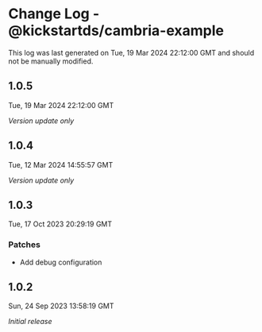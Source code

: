 # Change Log - @kickstartds/cambria-example

This log was last generated on Tue, 19 Mar 2024 22:12:00 GMT and should not be manually modified.

## 1.0.5
Tue, 19 Mar 2024 22:12:00 GMT

_Version update only_

## 1.0.4
Tue, 12 Mar 2024 14:55:57 GMT

_Version update only_

## 1.0.3
Tue, 17 Oct 2023 20:29:19 GMT

### Patches

- Add debug configuration

## 1.0.2
Sun, 24 Sep 2023 13:58:19 GMT

_Initial release_

